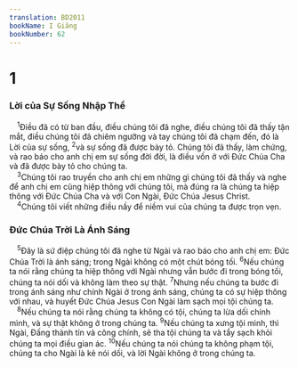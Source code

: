 ```yaml
---
translation: BD2011
bookName: I Giăng 
bookNumber: 62
---
```


<div class="title"><h1>1</h1><h3>Lời của Sự Sống Nhập Thể</h3></div>
<span class="verse 1gi_1_1"> <sup>1</sup>Ðiều đã có từ ban đầu, điều chúng tôi đã nghe, điều chúng tôi đã thấy tận mắt, điều chúng tôi đã chiêm ngưỡng và tay chúng tôi đã chạm đến, đó là Lời của sự sống, </span>
<span class="verse 1gi_1_2"><sup>2</sup>và sự sống đã được bày tỏ. Chúng tôi đã thấy, làm chứng, và rao báo cho anh chị em sự sống đời đời, là điều vốn ở với Ðức Chúa Cha và đã được bày tỏ cho chúng ta.<br/></span>
<span class="verse 1gi_1_3"> <sup>3</sup>Chúng tôi rao truyền cho anh chị em những gì chúng tôi đã thấy và nghe để anh chị em cũng hiệp thông với chúng tôi, mà đúng ra là chúng ta hiệp thông với Ðức Chúa Cha và với Con Ngài, Ðức Chúa Jesus Christ.<br/></span>
<span class="verse 1gi_1_4"> <sup>4</sup>Chúng tôi viết những điều nầy để niềm vui của chúng ta được trọn vẹn.<br/></span>
<div class="title"><h3>Ðức Chúa Trời Là Ánh Sáng</h3></div>
<span class="verse 1gi_1_5"> <sup>5</sup>Ðây là sứ điệp chúng tôi đã nghe từ Ngài và rao báo cho anh chị em: Ðức Chúa Trời là ánh sáng; trong Ngài không có một chút bóng tối. </span>
<span class="verse 1gi_1_6"><sup>6</sup>Nếu chúng ta nói rằng chúng ta hiệp thông với Ngài nhưng vẫn bước đi trong bóng tối, chúng ta nói dối và không làm theo sự thật. </span>
<span class="verse 1gi_1_7"><sup>7</sup>Nhưng nếu chúng ta bước đi trong ánh sáng như chính Ngài ở trong ánh sáng, chúng ta có sự hiệp thông với nhau, và huyết Ðức Chúa Jesus Con Ngài làm sạch mọi tội chúng ta.<br/></span>
<span class="verse 1gi_1_8"> <sup>8</sup>Nếu chúng ta nói rằng chúng ta không có tội, chúng ta lừa dối chính mình, và sự thật không ở trong chúng ta. </span>
<span class="verse 1gi_1_9"><sup>9</sup>Nếu chúng ta xưng tội mình, thì Ngài, Ðấng thành tín và công chính, sẽ tha tội chúng ta và tẩy sạch khỏi chúng ta mọi điều gian ác. </span>
<span class="verse 1gi_1_10"><sup>10</sup>Nếu chúng ta nói chúng ta không phạm tội, chúng ta cho Ngài là kẻ nói dối, và lời Ngài không ở trong chúng ta.<br/></span>
